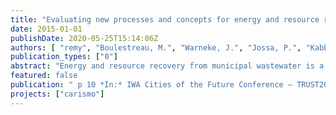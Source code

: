 ```yaml
---
title: "Evaluating new processes and concepts for energy and resource recovery from municipal wastewater with Life Cycle Assessment"
date: 2015-01-01
publishDate: 2020-05-25T15:14:06Z
authors: [ "remy", "Boulestreau, M.", "Warneke, J.", "Jossa, P.", "Kabbe, C.", "Lesjean, B." ]
publication_types: ["0"]
abstract: "Energy and resource recovery from municipal wastewater is a pre-requisite for an efficient and sustainable water management in cities of the future. However, a sound evaluation of available processes and pathways is required to identify opportunities and short-comings of the different options and reveal synergies and potentials for optimisation. For evaluating environmental impacts in a holistic view, the tool of Life Cycle Assessment (LCA, ISO 14040/44) is suitable to characterize and quantify the direct and indirect effects of new processes and concepts. This paper gives an overview of new processes and concepts for upgrading existing wastewater treatment plants towards energy positive and resource efficient wastewater treatment, based upon an evaluation with LCA using data from pilot and full-scale assessments of the considered processes."
featured: false
publication: " p 10 *In:* IWA Cities of the Future Conference – TRUST2015. Mülheim an der Ruhr, Germany. 28-30 April 2015"
projects: ["carismo"]
---
```


